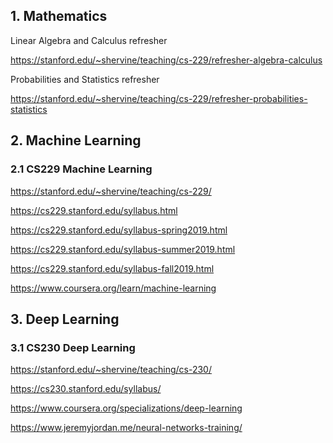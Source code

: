 ## 1. Mathematics

Linear Algebra and Calculus refresher

https://stanford.edu/~shervine/teaching/cs-229/refresher-algebra-calculus

Probabilities and Statistics refresher

https://stanford.edu/~shervine/teaching/cs-229/refresher-probabilities-statistics

## 2. Machine Learning

### 2.1 CS229 Machine Learning

https://stanford.edu/~shervine/teaching/cs-229/

https://cs229.stanford.edu/syllabus.html

https://cs229.stanford.edu/syllabus-spring2019.html

https://cs229.stanford.edu/syllabus-summer2019.html

https://cs229.stanford.edu/syllabus-fall2019.html

https://www.coursera.org/learn/machine-learning

## 3. Deep Learning

### 3.1 CS230 Deep Learning

https://stanford.edu/~shervine/teaching/cs-230/

https://cs230.stanford.edu/syllabus/

https://www.coursera.org/specializations/deep-learning

https://www.jeremyjordan.me/neural-networks-training/

